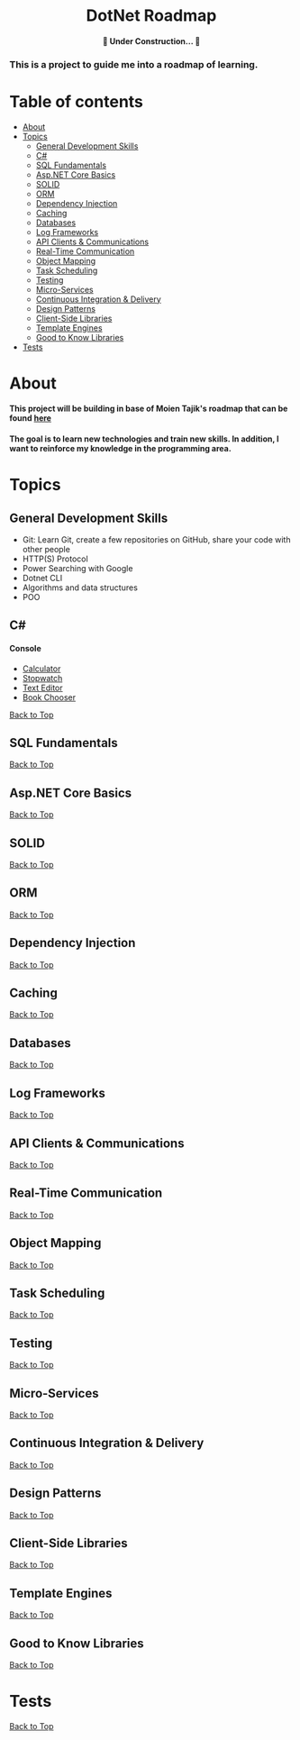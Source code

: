 <h1 align="center">DotNet Roadmap</h1>

<h4 align="center"> 
	🚧  Under Construction...  🚧
</h4>

<p><h3>This is a project to guide me into a roadmap of learning.</h3></p>

Table of contents
=================
<!--ts-->
   * [About](#about)
   * [Topics](#topics)
      * [General Development Skills](#general-development-skills)
      * [C#](#c)
      * [SQL Fundamentals](#sql-fundamentals)
      * [Asp.NET Core Basics](#aspnet-core-basics)
      * [SOLID](#solid)
      * [ORM](#orm)
      * [Dependency Injection](#dependency-injection)
      * [Caching](#caching)
      * [Databases](#databases)
      * [Log Frameworks](#log-frameworks)
      * [API Clients & Communications](#api-clients--communications)
      * [Real-Time Communication](#real-time-communication)
      * [Object Mapping](#object-mapping)
      * [Task Scheduling](#task-scheduling)
      * [Testing](#testing)
      * [Micro-Services](#micro-services)
      * [Continuous Integration & Delivery](#continuous-integration--delivery)
      * [Design Patterns](#design-patterns)
      * [Client-Side Libraries](#client-side-libraries)
      * [Template Engines](#template-engines)
      * [Good to Know Libraries](#good-to-know-libraries)
   * [Tests](#tests)
<!--te-->

About
=====
  <p>
    <h4>This project will be building in base of Moien Tajik's roadmap that can be found <a href="https://github.com/MoienTajik/AspNetCore-Developer-Roadmap"  target="_blank">here</a></h4>
    <h4>The goal is to learn new technologies and train new skills. In addition, I want to reinforce my knowledge in the programming area. </h4>
 </p>
 
 Topics
 ======
 General Development Skills
 --
  - Git: Learn Git, create a few repositories on GitHub, share your code with other people
  - HTTP(S) Protocol
  - Power Searching with Google
  - Dotnet CLI
  - Algorithms and data structures
  - POO
  
 C#
 --
 #### Console
 - [Calculator](https://github.com/victor-vdo/calculator)
 - [Stopwatch](https://github.com/victor-vdo/Stopwatch)
 - [Text Editor](https://github.com/victor-vdo/TextEditor)
 - [Book Chooser](https://github.com/victor-vdo/BookChooser)


 <a href="#roadmap" class="roadmap">Back to Top</a>

 SQL Fundamentals
 --
 
 <a href="#roadmap" class="roadmap">Back to Top</a>
 
 Asp.NET Core Basics
 --
 
 <a href="#roadmap" class="roadmap">Back to Top</a>
 
 SOLID
 --
 
 <a href="#roadmap" class="roadmap">Back to Top</a>
 
 ORM
 --
 
 <a href="#roadmap" class="roadmap">Back to Top</a>
 
 Dependency Injection
 --
 
 <a href="#roadmap" class="roadmap">Back to Top</a>
 
 Caching
 --
 
 <a href="#roadmap" class="roadmap">Back to Top</a>
 
 Databases
 --
 
 <a href="#roadmap" class="roadmap">Back to Top</a>
 
 Log Frameworks
 --
 
 <a href="#roadmap" class="roadmap">Back to Top</a>
 
 API Clients & Communications
 --
 
 <a href="#roadmap" class="roadmap">Back to Top</a>
 
 Real-Time Communication
 --
 
 <a href="#roadmap" class="roadmap">Back to Top</a>
 
 Object Mapping
 --
 
 <a href="#roadmap" class="roadmap">Back to Top</a>
 
 Task Scheduling   
 --
 
 <a href="#roadmap" class="roadmap">Back to Top</a>
 
 Testing 
 --
 
 <a href="#roadmap" class="roadmap">Back to Top</a>
 
 Micro-Services
 --
 
 <a href="#roadmap" class="roadmap">Back to Top</a>
 
 Continuous Integration & Delivery 
 --
 
 <a href="#roadmap" class="roadmap">Back to Top</a>
 
 Design Patterns
 --
 
 <a href="#roadmap" class="roadmap">Back to Top</a>
 
 Client-Side Libraries 
 --
 
 <a href="#roadmap" class="roadmap">Back to Top</a>
 
 Template Engines    
 --
 
 <a href="#roadmap" class="roadmap">Back to Top</a>
 
 Good to Know Libraries
 --
 
 <a href="#roadmap" class="roadmap">Back to Top</a>
 
Tests
=====

<a href="#roadmap" class="roadmap">Back to Top</a>
